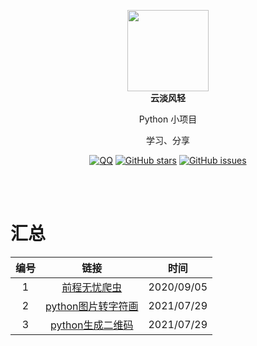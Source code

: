 <p align="center">
  <a href="https://mehoon.com">
    <img src="https://blog.mehoon.com/wp-content/uploads/2021/06/cropped-avatar.jpg" width="130" />
  </a>
  <br />
  <b>云淡风轻</b>
  <p align="center">Python 小项目</p>
  <p align="center">学习、分享</p>
  
  <p align="center">
  <a href="https://github.com/haohaizhi/haohaizhi.github.io/blob/main/assets/qq.jpg">
  <img src="https://img.shields.io/badge/Talk-QQ-brightgreen.svg?style=popout-square" alt="QQ"></a>
  <a href="https://github.com/haohaizhi/python_study/stargazers">
  <img src="https://img.shields.io/github/stars/haohaizhi/python_study.svg?style=popout-square" alt="GitHub stars"></a>
  <a href="https://github.com/haohaizhi/python_study/issues">
  <img src="https://img.shields.io/github/issues/haohaizhi/python_study.svg?style=popout-square" alt="GitHub issues"></a>
</p>


<br />
<br />

# 汇总
|编号|链接|时间|
| :--:| :--: | :--: |
|1|[前程无忧爬虫](https://github.com/haohaizhi/51job_spiders)|2020/09/05|
|2|[python图片转字符画](https://github.com/haohaizhi/python_study/tree/main/scripts/python%E5%9B%BE%E7%89%87%E8%BD%AC%E5%AD%97%E7%AC%A6%E7%94%BB)|2021/07/29|
|3|[python生成二维码](https://github.com/haohaizhi/python_study/tree/main/scripts/python%E7%94%9F%E6%88%90%E4%BA%8C%E7%BB%B4%E7%A0%81)|2021/07/29|
